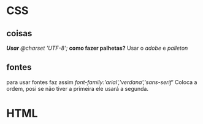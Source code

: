 # CSS
## coisas 
_**Usar** @charset 'UTF-8';_
**como fazer palhetas?** Usar o _adobe_ e _palleton_
## fontes
para usar fontes faz assim
_font-family:'arial','verdana','sans-serif'_ Coloca a ordem, posi se não tiver a primeira ele usará a segunda.
# HTML
